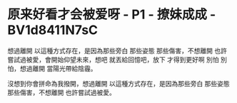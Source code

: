 # 原来好看才会被爱呀 - P1 - 撩妹成成 - BV1d8411N7sC

想過離開 以這種方式存在，是因為那些旁白 那些姿態 那些傷害，不想離開 也許嘗試過被愛，會開始仰望未來，想吧 就丟給回憶吧，放下 才得到更好啊 別怕 別怕，想過離開 當陽光帶給陰霾。

沒想到你會拼命為我撥開，想過離開 以這種方式存在，是因為那些旁白 那些姿態 那些傷害，不想離開 也許嘗試過被愛。